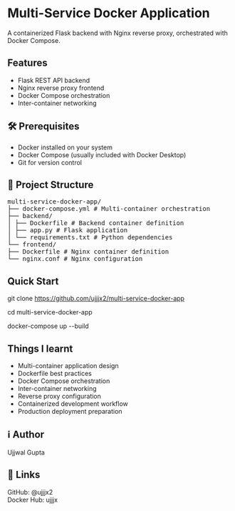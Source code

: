 # Multi-Service Docker Application

A containerized Flask backend with Nginx reverse proxy, orchestrated with Docker Compose.

## Features
- Flask REST API backend
- Nginx reverse proxy frontend
- Docker Compose orchestration
- Inter-container networking

## 🛠️ Prerequisites

- Docker installed on your system
- Docker Compose (usually included with Docker Desktop)
- Git for version control

## 📁 Project Structure
<pre>
multi-service-docker-app/
├── docker-compose.yml # Multi-container orchestration
├── backend/
│ ├── Dockerfile # Backend container definition
│ ├── app.py # Flask application
│ └── requirements.txt # Python dependencies
└── frontend/
├── Dockerfile # Nginx container definition
└── nginx.conf # Nginx configuration
</pre>

## Quick Start
git clone https://github.com/ujjjx2/multi-service-docker-app

cd multi-service-docker-app

docker-compose up --build

## Things I learnt
- Multi-container application design
- Dockerfile best practices
- Docker Compose orchestration
- Inter-container networking
- Reverse proxy configuration
- Containerized development workflow
- Production deployment preparation

## ℹ️ Author
Ujjwal Gupta

## 🔗 Links
GitHub: @ujjjx2
<br>
Docker Hub: ujjjx 
